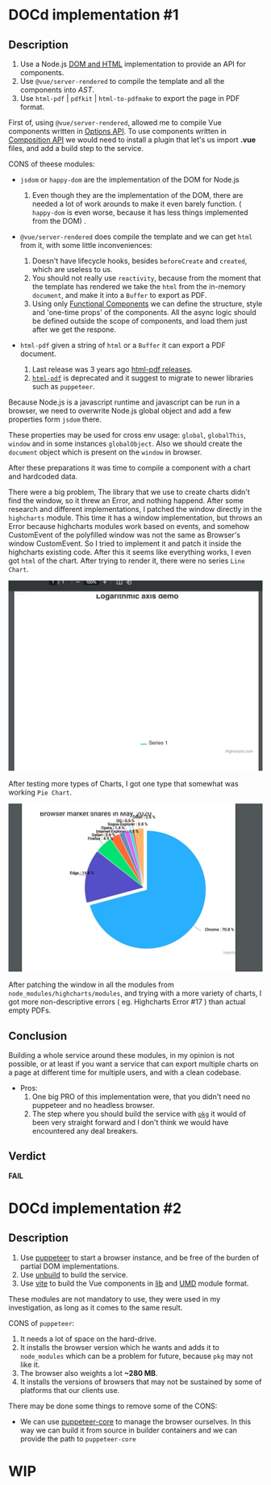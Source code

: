 # DOCd implementation #1

## Description
1. Use a Node.js [DOM and HTML](https://dom.spec.whatwg.org/) implementation to provide an API for components. 
1. Use `@vue/server-rendered` to compile the template and all the components into *AST*.
1. Use `html-pdf` | `pdfkit` | `html-to-pdfmake` to export the page in PDF format.

First of, using `@vue/server-rendered`, allowed me to compile Vue components written in [Options API](https://vuejs.org/guide/typescript/options-api). To use components written in [Composition API](https://vuejs.org/api/composition-api-setup) we would need to install a plugin that let's us import **.vue** files, and add a build step to the service.

CONS of theese modules:

- `jsdom` or `happy-dom` are the implementation of the DOM for Node.js
  1. Even though they are the implementation of the DOM, there are needed a lot of work arounds to make it even barely function. ( `happy-dom` is even worse, because it has less things implemented from the DOM) .

- `@vue/server-rendered` does compile the template and we can get `html` from it, with some little inconveniences: 
  1. Doesn't have lifecycle hooks, besides `beforeCreate` and `created`, which are useless to us.
  1. You should not really use `reactivity`, because from the moment that the template has rendered we take the `html` from the in-memory `document`, and make it into a `Buffer` to export as PDF.
  1. Using only [Functional Components](https://blog.logrocket.com/how-to-use-stateless-components-in-vue-js/) we can define the structure, style and 'one-time props' of the components. All the async logic should be defined outside the scope of components, and load them just after we get the respone.

- `html-pdf` given a string of `html` or a `Buffer` it can export a PDF document.
  1. Last release was 3 years ago [html-pdf releases](https://www.npmjs.com/package/html-pdf?activeTab=versions).
  1. [`html-pdf`](https://www.npmjs.com/package/html-pdf?activeTab=readme) is deprecated and it suggest to migrate to newer libraries such as `puppeteer`.


Because Node.js is a javascript runtime and javascript can be run in a browser, we need to overwrite Node.js global object and add a few properties form `jsdom` there.

These properties may be used for cross env usage: `global`, `globalThis`, `window` and in some instances `globalObject`. Also we should create the `document` object which is present on the `window` in browser.

After these preparations it was time to compile a component with a chart and hardcoded data.

There were a big problem, The library that we use to create charts didn't find the window, so it threw an Error, and nothing happend. After some research and different implementations, I patched the window directly in the `highcharts` module.
This time it has a window implementation, but throws an Error because highcharts modules work based on events, and somehow CustomEvent of the polyfilled window was not the same as Browser's window CustomEvent.
So I tried to implement it and patch it inside the highcharts existing code. After this it seems like everything works, I even got `html` of the chart. After trying to render it, there were no series `Line Chart`.

![Line Chart](line_chart.jpg)

After testing more types of Charts, I got one type that somewhat was working `Pie Chart`.

![Pie Chart](pie_chart.jpg)

After patching the window in all the modules from `node_modules/highcharts/modules`, and trying with a more variety of charts, I got more non-descriptive errors ( eg. Highcharts Error #17 ) than actual empty PDFs.

## Conclusion

Building a whole service around these modules, in my opinion is not possible, or at least if you want a service that can export multiple charts on a page at different time for multiple users, and with a clean codebase.

- Pros:
  1. One big PRO of this implementation were, that you didn't need no puppeteer and no headless browser.
  1. The step where you should build the service with [`pkg`](https://www.npmjs.com/package/pkg) it would of been very straight forward and I don't think we would have encountered any deal breakers.

## Verdict
**FAIL**






# DOCd implementation #2

## Description
1. Use [puppeteer](https://www.npmjs.com/package/puppeteer) to start a browser instance, and be free of the burden of partial DOM implementations.
1. Use [unbuild](https://www.npmjs.com/package/unbuild) to build the service.
1. Use [vite](https://www.npmjs.com/package/vite) to build the Vue components in [lib](https://vitejs.dev/config/build-options.html#build-lib) and [UMD](https://jameshfisher.com/2020/10/04/what-are-umd-modules/) module format.

These modules are not mandatory to use, they were used in my investigation, as long as it comes to the same result.

CONS of `puppeteer`:
  1. It needs a lot of space on the hard-drive.
  1. It installs the browser version which he wants and adds it to `node_modules` which can be a problem for future, because `pkg` may not like it.
  1. The browser also weights a lot **~280 MB**.
  1. It installs the versions of browsers that may not be sustained by some of platforms that our clients use.

There may be done some things to remove some of the CONS: 
- We can use [puppeteer-core](https://www.npmjs.com/package/puppeteer-core) to manage the browser ourselves. In this way we can build it from source in builder containers and we can provide the path to `puppeteer-core`


# WIP


